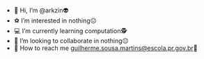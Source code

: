 - 💪 Hi, I’m @arkzin👽
- ⚽️ I’m interested in nothing😐
- 💻 I’m currently learning computation🕵️
- 💸 I’m looking to collaborate in nothing😐
- 🔎 How to reach me guilherme.sousa.martins@escola.pr.gov.br👺

<!---
arkzin/arkzin is a ☣️ insane ☣️ repository because its `README.md` (this file) appears on your GitHub profile.
You can click the Preview link to take a look at your changes.
--->
